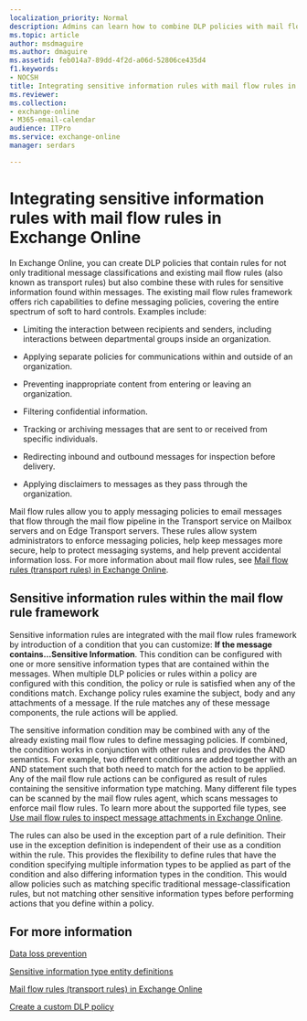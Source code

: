 ```yaml
---
localization_priority: Normal
description: Admins can learn how to combine DLP policies with mail flow rules in Exchange Online.
ms.topic: article
author: msdmaguire
ms.author: dmaguire
ms.assetid: feb014a7-89dd-4f2d-a06d-52806ce435d4
f1.keywords:
- NOCSH
title: Integrating sensitive information rules with mail flow rules in Exchange Online
ms.reviewer: 
ms.collection:
- exchange-online
- M365-email-calendar
audience: ITPro
ms.service: exchange-online
manager: serdars

---
```


# Integrating sensitive information rules with mail flow rules in Exchange Online

In Exchange Online, you can create DLP policies that contain rules for not only traditional message classifications and existing mail flow rules (also known as transport rules) but also combine these with rules for sensitive information found within messages. The existing mail flow rules framework offers rich capabilities to define messaging policies, covering the entire spectrum of soft to hard controls. Examples include:

- Limiting the interaction between recipients and senders, including interactions between departmental groups inside an organization.

- Applying separate policies for communications within and outside of an organization.

- Preventing inappropriate content from entering or leaving an organization.

- Filtering confidential information.

- Tracking or archiving messages that are sent to or received from specific individuals.

- Redirecting inbound and outbound messages for inspection before delivery.

- Applying disclaimers to messages as they pass through the organization.

Mail flow rules allow you to apply messaging policies to email messages that flow through the mail flow pipeline in the Transport service on Mailbox servers and on Edge Transport servers. These rules allow system administrators to enforce messaging policies, help keep messages more secure, help to protect messaging systems, and help prevent accidental information loss. For more information about mail flow rules, see [Mail flow rules (transport rules) in Exchange Online](../../security-and-compliance/mail-flow-rules/mail-flow-rules.md).

## Sensitive information rules within the mail flow rule framework

Sensitive information rules are integrated with the mail flow rules framework by introduction of a condition that you can customize: **If the message contains...Sensitive Information**. This condition can be configured with one or more sensitive information types that are contained within the messages. When multiple DLP policies or rules within a policy are configured with this condition, the policy or rule is satisfied when any of the conditions match. Exchange policy rules examine the subject, body and any attachments of a message. If the rule matches any of these message components, the rule actions will be applied.

The sensitive information condition may be combined with any of the already existing mail flow rules to define messaging policies. If combined, the condition works in conjunction with other rules and provides the AND semantics. For example, two different conditions are added together with an AND statement such that both need to match for the action to be applied. Any of the mail flow rule actions can be configured as result of rules containing the sensitive information type matching. Many different file types can be scanned by the mail flow rules agent, which scans messages to enforce mail flow rules. To learn more about the supported file types, see [Use mail flow rules to inspect message attachments in Exchange Online](../../security-and-compliance/mail-flow-rules/inspect-message-attachments.md).

The rules can also be used in the exception part of a rule definition. Their use in the exception definition is independent of their use as a condition within the rule. This provides the flexibility to define rules that have the condition specifying multiple information types to be applied as part of the condition and also differing information types in the condition. This would allow policies such as matching specific traditional message-classification rules, but not matching other sensitive information types before performing actions that you define within a policy.

## For more information

[Data loss prevention](data-loss-prevention.md)

[Sensitive information type entity definitions](https://docs.microsoft.com/microsoft-365/compliance/sensitive-information-type-entity-definitions?view=o365-worldwide)

[Mail flow rules (transport rules) in Exchange Online](../../security-and-compliance/mail-flow-rules/mail-flow-rules.md)

[Create a custom DLP policy](create-custom-dlp-policy.md)
